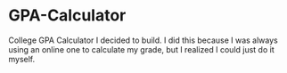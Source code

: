 # GPA-Calculator
College GPA Calculator I decided to build. I did this because I was always using an online one to calculate my grade, but I realized I could just do it myself.
